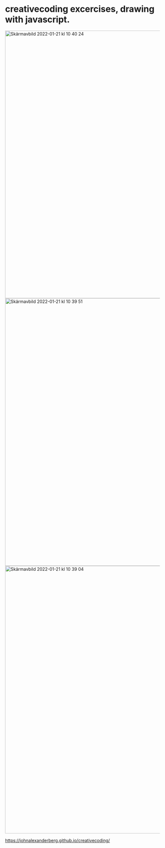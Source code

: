 # creativecoding excercises, drawing with javascript.

<img width="868" alt="Skärmavbild 2022-01-21 kl  10 40 24" src="https://user-images.githubusercontent.com/72527002/150504103-cefb2fc0-246e-4709-b37b-9f7fabb0e806.png">
<img width="868" alt="Skärmavbild 2022-01-21 kl  10 39 51" src="https://user-images.githubusercontent.com/72527002/150504114-e7d13138-e12f-49a4-95d4-9809e92f4c56.png">
<img width="868" alt="Skärmavbild 2022-01-21 kl  10 39 04" src="https://user-images.githubusercontent.com/72527002/150504129-6da511db-2fcb-4f80-bef9-41ea5b5bf42d.png">

https://johnalexanderberg.github.io/creativecoding/
